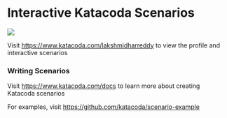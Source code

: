 # Interactive Katacoda Scenarios

[![](http://shields.katacoda.com/katacoda/lakshmidharreddy/count.svg)](https://www.katacoda.com/lakshmidharreddy "Get your profile on Katacoda.com")

Visit https://www.katacoda.com/lakshmidharreddy to view the profile and interactive scenarios

### Writing Scenarios
Visit https://www.katacoda.com/docs to learn more about creating Katacoda scenarios

For examples, visit https://github.com/katacoda/scenario-example
